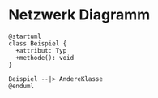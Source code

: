# Netzwerk Diagramm

```plantuml
@startuml
class Beispiel {
  +attribut: Typ
  +methode(): void
}

Beispiel --|> AndereKlasse
@enduml
```